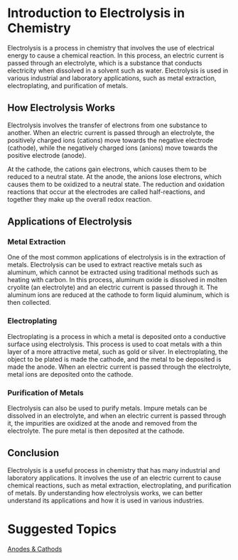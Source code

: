 # Introduction to Electrolysis in Chemistry

Electrolysis is a process in chemistry that involves the use of electrical energy to cause a chemical reaction. In this process, an electric current is passed through an electrolyte, which is a substance that conducts electricity when dissolved in a solvent such as water. Electrolysis is used in various industrial and laboratory applications, such as metal extraction, electroplating, and purification of metals.

## How Electrolysis Works

Electrolysis involves the transfer of electrons from one substance to another. When an electric current is passed through an electrolyte, the positively charged ions (cations) move towards the negative electrode (cathode), while the negatively charged ions (anions) move towards the positive electrode (anode).

At the cathode, the cations gain electrons, which causes them to be reduced to a neutral state. At the anode, the anions lose electrons, which causes them to be oxidized to a neutral state. The reduction and oxidation reactions that occur at the electrodes are called half-reactions, and together they make up the overall redox reaction.

## Applications of Electrolysis

### Metal Extraction

One of the most common applications of electrolysis is in the extraction of metals. Electrolysis can be used to extract reactive metals such as aluminum, which cannot be extracted using traditional methods such as heating with carbon. In this process, aluminum oxide is dissolved in molten cryolite (an electrolyte) and an electric current is passed through it. The aluminum ions are reduced at the cathode to form liquid aluminum, which is then collected.

### Electroplating

Electroplating is a process in which a metal is deposited onto a conductive surface using electrolysis. This process is used to coat metals with a thin layer of a more attractive metal, such as gold or silver. In electroplating, the object to be plated is made the cathode, and the metal to be deposited is made the anode. When an electric current is passed through the electrolyte, metal ions are deposited onto the cathode.

### Purification of Metals

Electrolysis can also be used to purify metals. Impure metals can be dissolved in an electrolyte, and when an electric current is passed through it, the impurities are oxidized at the anode and removed from the electrolyte. The pure metal is then deposited at the cathode.

## Conclusion

Electrolysis is a useful process in chemistry that has many industrial and laboratory applications. It involves the use of an electric current to cause chemical reactions, such as metal extraction, electroplating, and purification of metals. By understanding how electrolysis works, we can better understand its applications and how it is used in various industries.

# Suggested Topics

[Anodes & Cathods](https://github.com/NajmAjmal/GCSE-HANDBOOK/blob/main/GCSE/Science/Chemistry/Anodes-Cathods.md)

